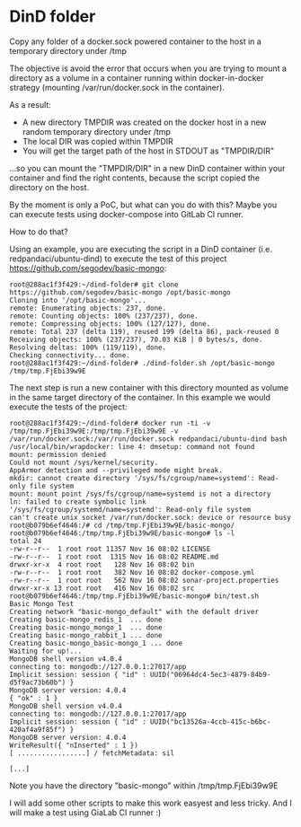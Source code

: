 # DinD folder

Copy any folder of a docker.sock powered container to the host in a temporary directory under /tmp

The objective is avoid the error that occurs when you are trying to mount a directory as a volume in a container running within docker-in-docker strategy (mounting /var/run/docker.sock in the container).

As a result:
- A new directory TMPDIR was created on the docker host in a new random temporary directory under /tmp
- The local DIR was copied within TMPDIR
- You will get the target path of the host in STDOUT as "TMPDIR/DIR"

...so you can mount the "TMPDIR/DIR" in a new DinD container within your container and find the right contents, because the script copied the directory on the host.

By the moment is only a PoC, but what can you do with this? Maybe you can execute tests using docker-compose into GitLab CI runner.

How to do that?

Using an example, you are executing the script in a DinD container (i.e. redpandaci/ubuntu-dind) to execute the test of this project https://github.com/segodev/basic-mongo:

```console
root@288ac1f3f429:~/dind-folder# git clone https://github.com/segodev/basic-mongo /opt/basic-mongo
Cloning into '/opt/basic-mongo'...
remote: Enumerating objects: 237, done.
remote: Counting objects: 100% (237/237), done.
remote: Compressing objects: 100% (127/127), done.
remote: Total 237 (delta 119), reused 199 (delta 86), pack-reused 0
Receiving objects: 100% (237/237), 70.03 KiB | 0 bytes/s, done.
Resolving deltas: 100% (119/119), done.
Checking connectivity... done.
root@288ac1f3f429:~/dind-folder# ./dind-folder.sh /opt/basic-mongo 
/tmp/tmp.FjEbi39w9E
```

The next step is run a new container with this directory mounted as volume in the same target directory of the container. In this example we would execute the tests of the project:

```console
root@288ac1f3f429:~/dind-folder# docker run -ti -v /tmp/tmp.FjEbi39w9E:/tmp/tmp.FjEbi39w9E -v /var/run/docker.sock:/var/run/docker.sock redpandaci/ubuntu-dind bash
/usr/local/bin/wrapdocker: line 4: dmsetup: command not found
mount: permission denied
Could not mount /sys/kernel/security.
AppArmor detection and --privileged mode might break.
mkdir: cannot create directory '/sys/fs/cgroup/name=systemd': Read-only file system
mount: mount point /sys/fs/cgroup/name=systemd is not a directory
ln: failed to create symbolic link '/sys/fs/cgroup/systemd/name=systemd': Read-only file system
can't create unix socket /var/run/docker.sock: device or resource busy
root@b079b6ef4646:/# cd /tmp/tmp.FjEbi39w9E/basic-mongo/
root@b079b6ef4646:/tmp/tmp.FjEbi39w9E/basic-mongo# ls -l
total 24
-rw-r--r--  1 root root 11357 Nov 16 08:02 LICENSE
-rw-r--r--  1 root root  1315 Nov 16 08:02 README.md
drwxr-xr-x  4 root root   128 Nov 16 08:02 bin
-rw-r--r--  1 root root   382 Nov 16 08:02 docker-compose.yml
-rw-r--r--  1 root root   562 Nov 16 08:02 sonar-project.properties
drwxr-xr-x 13 root root   416 Nov 16 08:02 src
root@b079b6ef4646:/tmp/tmp.FjEbi39w9E/basic-mongo# bin/test.sh 
Basic Mongo Test
Creating network "basic-mongo_default" with the default driver
Creating basic-mongo_redis_1  ... done
Creating basic-mongo_mongo_1  ... done
Creating basic-mongo_rabbit_1 ... done
Creating basic-mongo_basic-mongo_1 ... done
Waiting for up!...
MongoDB shell version v4.0.4
connecting to: mongodb://127.0.0.1:27017/app
Implicit session: session { "id" : UUID("06964dc4-5ec3-4879-84b9-d5f9ac73b60b") }
MongoDB server version: 4.0.4
{ "ok" : 1 }
MongoDB shell version v4.0.4
connecting to: mongodb://127.0.0.1:27017/app
Implicit session: session { "id" : UUID("bc13526a-4ccb-415c-b6bc-420af4a9f85f") }
MongoDB server version: 4.0.4
WriteResult({ "nInserted" : 1 })
[ .................] / fetchMetadata: sil

[...]

```

Note you have the directory "basic-mongo" within /tmp/tmp.FjEbi39w9E

I will add some other scripts to make this work easyest and less tricky. And I will make a test using GiaLab CI runner :)